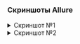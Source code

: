 ### Скриншоты Allure
<details>
  <summary>Скриншот №1</summary>
  
  ![Снимок экрана 2024-06-20 132252](https://github.com/8DeF8/Allure/assets/139868647/fde88751-990a-449f-80b5-616728f361c4)
  </details>
  
<details>
  <summary>Скриншот №2</summary>
  
![Снимок экрана 2024-06-20 132708](https://github.com/8DeF8/Allure/assets/139868647/8929eec0-63ce-490c-a6b5-d661c7e61c32)
</details>
